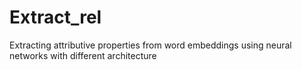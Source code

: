 # Extract_rel
Extracting attributive properties from word embeddings using neural networks with different architecture
